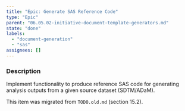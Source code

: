 ```yaml
---
title: "Epic: Generate SAS Reference Code"
type: "Epic"
parent: "06.05.02-initiative-document-template-generators.md"
state: "done"
labels:
  - "document-generation"
  - "sas"
assignees: []
---
```


### Description

Implement functionality to produce reference SAS code for generating analysis outputs from a given source dataset (SDTM/ADaM).

This item was migrated from `TODO.old.md` (section 15.2).
